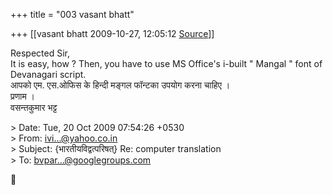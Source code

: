 +++
title = "003 vasant bhatt"

+++
[[vasant bhatt	2009-10-27, 12:05:12 [Source](https://groups.google.com/g/bvparishat/c/P0i43Ub2gZs)]]



Respected Sir,  
It is easy, how ? Then, you have to use MS Office's i-built " Mangal " font of Devanagari script.  
आपको एम. एस.ओफिस के हिन्दी मङ्गल फॉन्टका उपयोग करना चाहिए ।  
प्रणाम ।  
वसन्तकुमार भट्ट  
  
\> Date: Tue, 20 Oct 2009 07:54:26 +0530  
\> From: [ivi...@yahoo.co.in]()  
\> Subject: {भारतीयविद्वत्परिषत्} Re: computer translation  
\> To: [bvpar...@googlegroups.com]()



